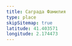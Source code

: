 ```yaml
---
title: Саграда Фамилия
type: place
skipSitemap: true
latitude: 41.403571
longitude: 2.174473
---
```

